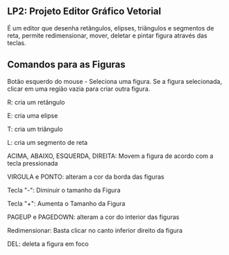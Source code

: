 ## LP2: Projeto Editor Gráfico Vetorial

 É um editor que desenha retângulos, elipses, triângulos e segmentos de reta, permite redimensionar, mover, deletar e pintar figura através das teclas.

## Comandos para as Figuras

Botão esquerdo do mouse - Seleciona uma figura. Se a figura selecionada, clicar em uma região vazia para criar outra figura.

R: cria um retângulo

E: cria uma elipse

T: cria um triângulo

L: cria um segmento de reta

ACIMA, ABAIXO, ESQUERDA, DIREITA: Movem a figura de acordo com a tecla pressionada

VIRGULA e PONTO: alteram a cor da borda das figuras

Tecla "-": Diminuir o tamanho da Figura

Tecla "+": Aumenta o Tamanho da Figura

PAGEUP e PAGEDOWN: alteram a cor do interior das figuras

Redimensionar:  Basta clicar no canto inferior direito da figura

DEL: deleta a figura em foco
